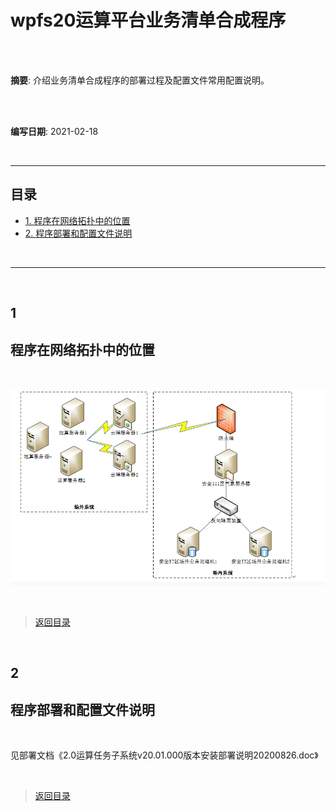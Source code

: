 
# wpfs20运算平台业务清单合成程序

</br>
</br>

**摘要**: 介绍业务清单合成程序的部署过程及配置文件常用配置说明。

</br>
</br>

**编写日期**: 2021-02-18

</br>

--------------------

## 目录

- [1. 程序在网络拓扑中的位置](#1)
- [2. 程序部署和配置文件说明](#2)

</br>

--------------------

</br>

## 1
## 程序在网络拓扑中的位置

</br>

![](./p/viewtuopu.png)


</br>

> [返回目录](#目录)

</br>

## 2
## 程序部署和配置文件说明

</br>

见部署文档《2.0运算任务子系统v20.01.000版本安装部署说明20200826.doc》

</br>

> [返回目录](#目录)

</br>

